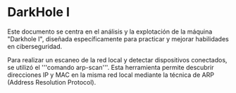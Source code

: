 # DarkHole I

Este documento se centra en el análisis y la explotación de la máquina "Darkhole I", diseñada específicamente para practicar y mejorar habilidades en ciberseguridad.

Para realizar un escaneo de la red local y detectar dispositivos conectados, se utilizó el '''comando arp-scan'''. Esta herramienta permite descubrir direcciones IP y MAC en la misma red local mediante la técnica de ARP (Address Resolution Protocol).
